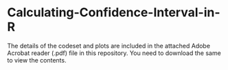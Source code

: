 # Calculating-Confidence-Interval-in-R

The details of the codeset and plots are included in the attached Adobe Acrobat reader (.pdf) file in this repository. 
You need to download the same to view the contents.
